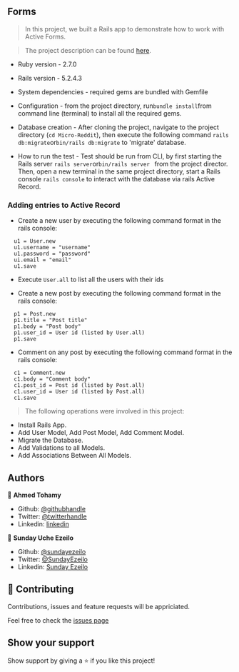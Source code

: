## Forms

> In this project, we built a Rails app to demonstrate how to work with Active Forms.

> The project description can be found [here](https://www.theodinproject.com/courses/ruby-on-rails/lessons/forms#introduction).


* Ruby version  - 2.7.0

* Rails version - 5.2.4.3

* System dependencies - required gems are bundled with Gemfile 

* Configuration - from the project directory, run``` bundle install ```from command line (terminal) to install all the required gems.

* Database creation - After cloning the project, navigate to the project directory (``` cd Micro-Reddit ```), then execute the following command ``` rails db:migrate ```or``` bin/rails db:migrate ``` to 'migrate' database.

* How to run the test - Test should be run from CLI, by first starting the Rails server ``` rails server ```or```bin/rails server ``` from the project director. Then, open a new terminal in the same project directory, start a Rails console ``` rails console ``` to interact with the database via rails Active Record.

### Adding entries to Active Record
* Create a new user by executing the following command format in the rails console:
```
  u1 = User.new
  u1.username = "username"
  u1.password = "password"
  ui.email = "email"
  u1.save
```

* Execute ``` User.all ``` to list all the users with their ids

* Create a new post by executing the following command format in the rails console:
```
  p1 = Post.new
  p1.title = "Post title"
  p1.body = "Post body"
  p1.user_id = User id (listed by User.all)
  p1.save
```

* Comment on any post by executing the following command format in the rails console:
```
  c1 = Comment.new
  c1.body = "Comment body"
  c1.post_id = Post id (listed by Post.all)
  c1.user_id = User id (listed by Post.all)
  c1.save
```

> The following operations were involved in this project:
* Install Rails App.
* Add User Model, Add Post Model, Add Comment Model.
* Migrate the Database.
* Add Validations to all Models.
* Add Associations Between All Models.


## Authors

👤 **Ahmed Tohamy**

- Github: [@githubhandle](https://github.com/AhmedTohamy01) 
- Twitter: [@twitterhandle](https://twitter.com/AhmedTohamy01) 
- Linkedin: [linkedin](https://www.linkedin.com/in/ATohamy) 

👤 **Sunday Uche Ezeilo**

- Github: [@sundayezeilo](https://github.com/ezeilo-su)
- Twitter: [@SundayEzeilo](https://twitter.com/SundayEzeilo)
- Linkedin: [Sunday Ezeilo](https://www.linkedin.com/in/sunday-ezeilo-a6a67664/)

## 🤝 Contributing

Contributions, issues and feature requests will be appriciated.

Feel free to check the [issues page](https://github.com/AhmedTohamy01/Micro-Reddit/issues)

## Show your support

Show support by giving a ⭐️ if you like this project!